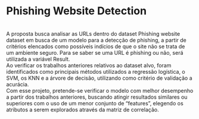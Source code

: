 # Phishing Website Detection

<br />A proposta busca analisar as URLs dentro do dataset Phishing website dataset em busca de um modelo para a detecção de phishing, a partir de critérios elencados como possíveis indícios de que o site não se trata de um ambiente seguro. Para se saber se uma URL é phishing ou não, será utilizada a variável Result. 
<br />Ao verificar os trabalhos anteriores relativos ao dataset alvo, foram identificados como principais métodos utilizados a regressão logística, o SVM, os KNN e a árvore de decisão, utilizando como critério de validação a acurácia. 
<br />Com esse projeto, pretende-se verificar o modelo com melhor desempenho a partir dos trabalhos anteriores, buscando atingir resultados similares ou superiores com o uso de um menor conjunto de “features”, elegendo os atributos a serem explorados através da matriz de correlação.
